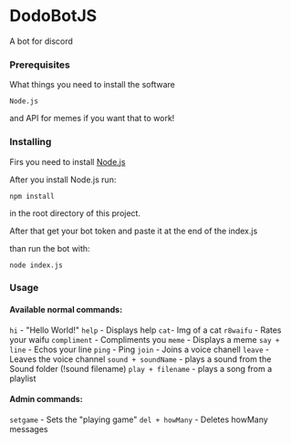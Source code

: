 # DodoBotJS
A bot for discord

### Prerequisites

What things you need to install the software

```
Node.js
```
and API for memes if you want that to work!

### Installing

Firs you need to install [Node.js](https://nodejs.org/)

After you install Node.js run:

```
npm install
```
in the root directory of this project.

After that get your bot token and paste it at the end of the index.js

than run the bot with:

```
node index.js
```

### Usage

#### Available normal commands:
```hi``` - "Hello World!"
```help``` - Displays help
```cat```- Img of a cat
```r8waifu``` - Rates your waifu
```compliment``` - Compliments you
```meme``` - Displays a meme
```say + line``` - Echos your line
```ping``` - Ping
```join``` - Joins a voice chanell
```leave``` - Leaves the voice channel
```sound + soundName``` - plays a sound from the Sound folder (!sound filename)
```play + filename``` - plays a song from a playlist
#### Admin commands: 
```setgame``` - Sets the "playing game"
```del + howMany``` - Deletes howMany messages

